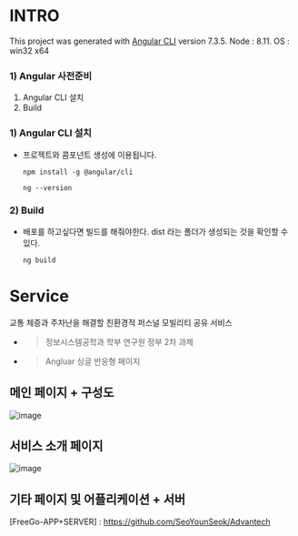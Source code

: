 # INTRO
 
This project was generated with [Angular CLI](https://github.com/angular/angular-cli) version 7.3.5.
Node : 8.11.
OS : win32 x64

### 1) Angular 사전준비
  1. Angular CLI 설치
  2. Build

### 1) Angular CLI 설치
- 프로젝트와 콤포넌트 생성에 이용됩니다.

	```
	npm install -g @angular/cli
	```
	```
	ng --version
	```
	

### 2) Build
- 배포를 하고싶다면 빌드를 해줘야한다. dist 라는 폴더가 생성되는 것을 확인할 수 있다.

	```
	ng build
  ```

# Service
교통 체증과 주차난을 해결할 친환경적 퍼스널 모빌리티 공유 서비스 
- > 정보시스템공학과 학부 연구원 정부 2차 과제   
- > Angluar 싱글 반응형 페이지

## 메인 페이지 + 구성도 

![image](https://user-images.githubusercontent.com/43161245/76686597-febdcf80-665f-11ea-9b44-2c53259fb354.png)

## 서비스 소개 페이지 

![image](https://user-images.githubusercontent.com/43161245/76686638-4a707900-6660-11ea-945f-d699f06320d2.png)

## 기타 페이지 및 어플리케이션 + 서버 

[FreeGo-APP+SERVER] : https://github.com/SeoYounSeok/Advantech
